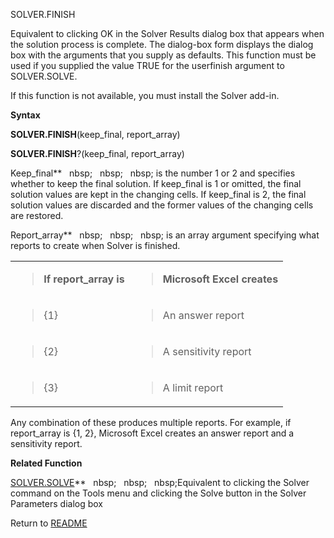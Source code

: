 SOLVER.FINISH

Equivalent to clicking OK in the Solver Results dialog box that appears
when the solution process is complete. The dialog-box form displays the
dialog box with the arguments that you supply as defaults. This function
must be used if you supplied the value TRUE for the userfinish argument
to SOLVER.SOLVE.

If this function is not available, you must install the Solver add-in.

**Syntax**

**SOLVER.FINISH**(keep\_final, report\_array)

**SOLVER.FINISH**?(keep\_final, report\_array)

Keep\_final**&nbsp;&nbsp;&nbsp;nbsp;&nbsp;&nbsp;&nbsp;nbsp;&nbsp;&nbsp;&nbsp;nbsp;&nbsp;is the number 1 or 2 and specifies
whether to keep the final solution. If keep\_final is 1 or omitted, the
final solution values are kept in the changing cells. If keep\_final is
2, the final solution values are discarded and the former values of the
changing cells are restored.

Report\_array**&nbsp;&nbsp;&nbsp;nbsp;&nbsp;&nbsp;&nbsp;nbsp;&nbsp;&nbsp;&nbsp;nbsp;&nbsp;is an array argument specifying
what reports to create when Solver is finished.

<table>
<tbody>
<tr class="odd">
<td><blockquote>
<p><strong>If report_array is</strong></p>
</blockquote></td>
<td><blockquote>
<p><strong>Microsoft Excel creates</strong></p>
</blockquote></td>
</tr>
<tr class="even">
<td><blockquote>
<p>{1}</p>
</blockquote></td>
<td><blockquote>
<p>An answer report</p>
</blockquote></td>
</tr>
<tr class="odd">
<td><blockquote>
<p>{2}</p>
</blockquote></td>
<td><blockquote>
<p>A sensitivity report</p>
</blockquote></td>
</tr>
<tr class="even">
<td><blockquote>
<p>{3}</p>
</blockquote></td>
<td><blockquote>
<p>A limit report</p>
</blockquote></td>
</tr>
</tbody>
</table>

Any combination of these produces multiple reports. For example, if
report\_array is {1, 2}, Microsoft Excel creates an answer report and a
sensitivity report.

**Related Function**

[SOLVER.SOLVE](SOLVER.SOLVE.md)**&nbsp;&nbsp;&nbsp;nbsp;&nbsp;&nbsp;&nbsp;nbsp;&nbsp;&nbsp;&nbsp;nbsp;Equivalent to clicking the Solver command
on the Tools menu and clicking the Solve button in the Solver Parameters
dialog box



Return to [README](README.md)

